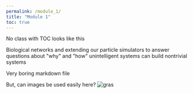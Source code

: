 ```yaml
---
permalink: /module_1/
title: "Module 1"
toc: true
---
```


No class with TOC looks like this

Biological networks and extending our particle simulators to answer questions about "why" and "how" unintelligent systems can build nontrivial systems

Very boring markdown file

But, can images be used easily here? ![gras](assets/images/md1_image1.png)
